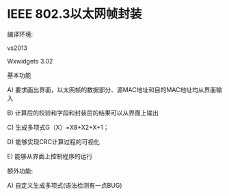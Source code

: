 # IEEE 802.3以太网帧封装
编译环境:

vs2013

Wxwidgets 3.02


基本功能

A) 要求画出界面，以太网帧的数据部分、源MAC地址和目的MAC地址均从界面输入

B) 计算后的校验和字段和封装后的结果可以从界面上输出

C) 生成多项式G（X）=X8+X2+X+1；

D) 能够实现CRC计算过程的可视化

E) 能够从界面上控制程序的运行

额外功能:

A) 自定义生成多项式(语法检测有一点BUG)




